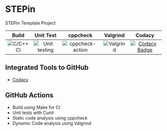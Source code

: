# STEPin
STEPin Template Project

|Build|Unit Test|cppcheck|Valgrind|Codacy|
|:--:|:--:|:--:|:--:|:--:|
|![C/C++ CI](https://github.com/Bharathgopal/STEPin/workflows/C/C++%20CI/badge.svg)|![Unit testing](https://github.com/Bharathgopal/STEPin/workflows/Unit%20testing/badge.svg)|![cppcheck-action](https://github.com/Bharathgopal/STEPin/workflows/cppcheck-action/badge.svg)|![Valgrind](https://github.com/Bharathgopal/STEPin/workflows/Valgrind/badge.svg)|[![Codacy Badge](https://app.codacy.com/project/badge/Grade/fe19032a8c224195929dc60376cc441b)](https://www.codacy.com/manual/Bharathgopal/STEPin?utm_source=github.com&amp;utm_medium=referral&amp;utm_content=Bharathgopal/STEPin&amp;utm_campaign=Badge_Grade)|

## Integrated Tools to GitHub
*  [Codacy](https://www.codacy.com/)

## GitHub Actions
* Build using Make for CI
* Unit tests with Cunit
* Static code analysis using cppcheck
* Dynamic Code analysis using Valgrind

